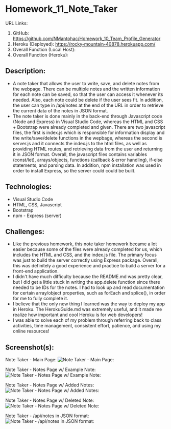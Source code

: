 # Homework_11_Note_Taker

URL Links:
  1) GitHub: https://github.com/NMantohac/Homework_10_Team_Profile_Generator
  2) Heroku (Deployed): https://rocky-mountain-40878.herokuapp.com/
  2) Overall Function (Local Host): 
  3) Overall Function (Heroku): 
  
## Description:
  - A note taker that allows the user to write, save, and delete notes from the webpage. There can be multiple notes and the written
    information for each note can be saved, so that the user can access it whenever its needed. Also, each note could be delete 
    if the user sees fit. In addition, the user can type in /api/notes at the end of the URL in order to retrieve the current data 
    of the notes in JSON format. 
  - The note taker is done mainly in the back-end through Javascript code (Node and Express) in Visual Studio Code, whereas the 
    HTML and CSS + Bootstrap were already completed and given. There are two javascript files, the first is index.js which is 
    responsible for information display and the write/save/delete functions in the wepbage, whereas the second is server.js and it 
    connects the index.js to the html files, as well as providing HTML routes, and retrieving data from the user and returning it in 
    JSON format. Overall, the javascript files contains variables (const/let), arrays/objects, functions (callback & error handling), 
    if-else statements, and parsing data. In addition, npm installation was used in order to install Express, so the server could 
    could be built.
  
## Technologies:
  - Visual Studio Code
  - HTML, CSS, Javascript
  - Bootstrap
  - npm - Express (server)
  
## Challenges:
  - Like the previous homework, this note taker homework became a lot easier because some of the files were already completed for us,
    which includes the HTML and CSS, and the index.js file. The primary focus was just to build the server correctly using Express 
    package. Overall, this was definitely a good experience and practice to build a server for a front-end application. 
  - I didn't have much difficulty because the README.md was pretty clear, but I did get a little stuck in writing the app.delete 
    function since there needed to be IDs for the notes. I had to look up and read documentation for certain array/object properties,
    such as forEach and splice(), in order for me to fully complete it.
  - I believe that the only new thing I learned was the way to deploy my app in Heroku. The HerokuGuide.md was extremely useful, and it
    made me realize how important and cool Heroku is for web developers!
  - I was able to solve each of my problem through referring back to class activities, time management, consistent effort, 
    patience, and using my online resources!
    
## Screenshot(s):
  
  Note Taker - Main Page:
  ![Note Taker - Main Page:](https://puu.sh/FBfSU/e71fe16f4e.png)
  
  Note Taker - Notes Page w/ Example Note:
  ![Note Taker - Notes Page w/ Example Note:](https://puu.sh/FBfTg/4d3731cf1e.png)
  
  Note Taker - Notes Page w/ Added Notes:
  ![Note Taker - Notes Page w/ Added Notes:](https://puu.sh/FBfUT/646cf58c84.png)
  
  Note Taker - Notes Page w/ Deleted Note:
  ![Note Taker - Notes Page w/ Deleted Note:](https://puu.sh/FBfV3/931b4acaa8.png)
  
  Note Taker - /api/notes in JSON format:
  ![Note Taker - /api/notes in JSON format:](https://puu.sh/FBfYB/a02a54d9d5.png)
